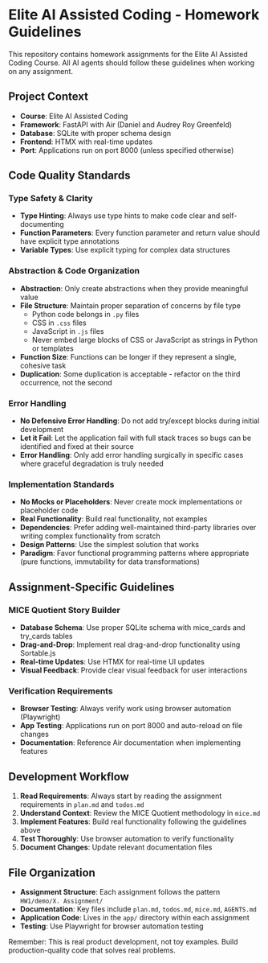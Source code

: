 

<!-- Source: .ruler/AGENTS.md -->

# Elite AI Assisted Coding - Homework Guidelines

This repository contains homework assignments for the Elite AI Assisted Coding Course. All AI agents should follow these guidelines when working on any assignment.

## Project Context

- **Course**: Elite AI Assisted Coding
- **Framework**: FastAPI with Air (Daniel and Audrey Roy Greenfeld)
- **Database**: SQLite with proper schema design
- **Frontend**: HTMX with real-time updates
- **Port**: Applications run on port 8000 (unless specified otherwise)

## Code Quality Standards

### Type Safety & Clarity
- **Type Hinting**: Always use type hints to make code clear and self-documenting
- **Function Parameters**: Every function parameter and return value should have explicit type annotations
- **Variable Types**: Use explicit typing for complex data structures

### Abstraction & Code Organization
- **Abstraction**: Only create abstractions when they provide meaningful value
- **File Structure**: Maintain proper separation of concerns by file type
  - Python code belongs in `.py` files
  - CSS in `.css` files  
  - JavaScript in `.js` files
  - Never embed large blocks of CSS or JavaScript as strings in Python or templates
- **Function Size**: Functions can be longer if they represent a single, cohesive task
- **Duplication**: Some duplication is acceptable - refactor on the third occurrence, not the second

### Error Handling
- **No Defensive Error Handling**: Do not add try/except blocks during initial development
- **Let it Fail**: Let the application fail with full stack traces so bugs can be identified and fixed at their source
- **Error Handling**: Only add error handling surgically in specific cases where graceful degradation is truly needed

### Implementation Standards
- **No Mocks or Placeholders**: Never create mock implementations or placeholder code
- **Real Functionality**: Build real functionality, not examples
- **Dependencies**: Prefer adding well-maintained third-party libraries over writing complex functionality from scratch
- **Design Patterns**: Use the simplest solution that works
- **Paradigm**: Favor functional programming patterns where appropriate (pure functions, immutability for data transformations)

## Assignment-Specific Guidelines

### MICE Quotient Story Builder
- **Database Schema**: Use proper SQLite schema with mice_cards and try_cards tables
- **Drag-and-Drop**: Implement real drag-and-drop functionality using Sortable.js
- **Real-time Updates**: Use HTMX for real-time UI updates
- **Visual Feedback**: Provide clear visual feedback for user interactions

### Verification Requirements
- **Browser Testing**: Always verify work using browser automation (Playwright)
- **App Testing**: Applications run on port 8000 and auto-reload on file changes
- **Documentation**: Reference Air documentation when implementing features

## Development Workflow

1. **Read Requirements**: Always start by reading the assignment requirements in `plan.md` and `todos.md`
2. **Understand Context**: Review the MICE Quotient methodology in `mice.md`
3. **Implement Features**: Build real functionality following the guidelines above
4. **Test Thoroughly**: Use browser automation to verify functionality
5. **Document Changes**: Update relevant documentation files

## File Organization

- **Assignment Structure**: Each assignment follows the pattern `HW1/demo/X. Assignment/`
- **Documentation**: Key files include `plan.md`, `todos.md`, `mice.md`, `AGENTS.md`
- **Application Code**: Lives in the `app/` directory within each assignment
- **Testing**: Use Playwright for browser automation testing

Remember: This is real product development, not toy examples. Build production-quality code that solves real problems.
